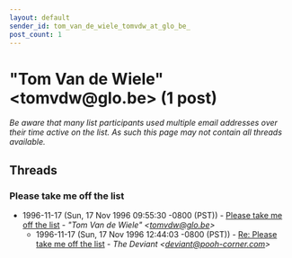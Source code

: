 ```yaml
---
layout: default
sender_id: tom_van_de_wiele_tomvdw_at_glo_be_
post_count: 1
---
```


# "Tom Van de Wiele" <tomvdw<span>@</span>glo.be> (1 post)

_Be aware that many list participants used multiple email addresses over their time active on the list. As such this page may not contain all threads available._

## Threads

### Please take me off the list
+ 1996-11-17 (Sun, 17 Nov 1996 09:55:30 -0800 (PST)) - [Please take me off the list](/archive/1996/11/279729e7822a82235f208262f057c5d5401e9f93f107f6824fc182a7d79c7248) - _"Tom Van de Wiele" \<tomvdw@glo.be\>_
  + 1996-11-17 (Sun, 17 Nov 1996 12:44:03 -0800 (PST)) - [Re: Please take me off the list](/archive/1996/11/0fb2883883f441e8f38fea7b071f11e1b837d8957095a607a7292725721824c1) - _The Deviant \<deviant@pooh-corner.com\>_

